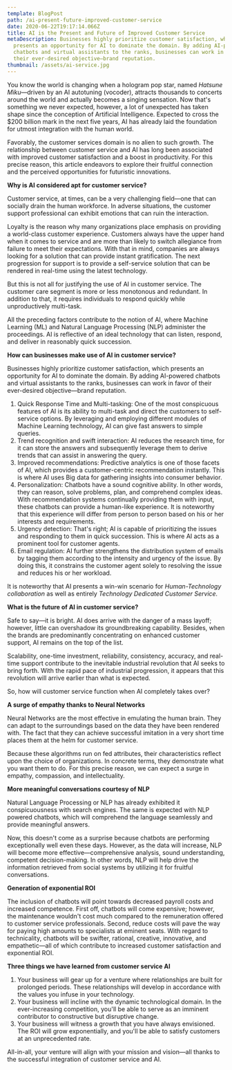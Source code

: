 ```yaml
---
template: BlogPost
path: /ai-present-future-improved-customer-service
date: 2020-06-22T19:17:14.066Z
title: AI is the Present and Future of Improved Customer Service
metaDescription: Businesses highly prioritize customer satisfaction, which
  presents an opportunity for AI to dominate the domain. By adding AI-powered
  chatbots and virtual assistants to the ranks, businesses can work in favor of
  their ever-desired objective—brand reputation.
thumbnail: /assets/ai-service.jpg
---
```


<html>

<body>

You know the world is changing when a hologram pop star, named <i>Hatsune Miku</i>—driven by an AI autotuning (vocoder), attracts thousands to concerts around the world and actually becomes a singing sensation. Now that's something we never expected, however, a lot of unexpected has taken shape since the conception of Artificial Intelligence. Expected to cross the \$200 billion mark in the next five years, AI has already laid the foundation for utmost integration with the human world.

Favorably, the customer services domain is no alien to such growth. The relationship between customer service and AI has long been associated with improved customer satisfaction and a boost in productivity. For this precise reason, this article endeavors to explore their fruitful connection and the perceived opportunities for futuristic innovations.

<b>Why is AI considered apt for customer service? </b>

Customer service, at times, can be a very challenging field—one that can socially drain the human workforce. In adverse situations, the customer support professional can exhibit emotions that can ruin the interaction.

Loyalty is the reason why many organizations place emphasis on providing a world-class customer experience. Customers always have the upper hand when it comes to service and are more than likely to switch allegiance from failure to meet their expectations. With that in mind, companies are always looking for a solution that can provide instant gratification. The next progression for support is to provide a self-service solution that can be rendered in real-time using the latest technology.

But this is not all for justifying the use of AI in customer service. The customer care segment is more or less monotonous and redundant. In addition to that, it requires individuals to respond quickly while unproductively multi-task.

All the preceding factors contribute to the notion of AI, where Machine Learning (ML) and Natural Language Processing (NLP) administer the proceedings. AI is reflective of an ideal technology that can listen, respond, and deliver in reasonably quick succession.

<b>How can businesses make use of AI in customer service? </b>

Businesses highly prioritize customer satisfaction, which presents an opportunity for AI to dominate the domain. By adding AI-powered chatbots and virtual assistants to the ranks, businesses can work in favor of their ever-desired objective—brand reputation.

1. Quick Response Time and Multi-tasking: One of the most conspicuous features of AI is its ability to multi-task and direct the customers to self-service options. By leveraging and employing different modules of Machine Learning technology, AI can give fast answers to simple queries.
2. Trend recognition and swift interaction: AI reduces the research time, for it can store the answers and subsequently leverage them to derive trends that can assist in answering the query.
3. Improved recommendations: Predictive analytics is one of those facets of AI, which provides a customer-centric recommendation instantly. This is where AI uses Big data for gathering insights into consumer behavior.
4. Personalization: Chatbots have a sound cognitive ability. In other words, they can reason, solve problems, plan, and comprehend complex ideas. With recommendation systems continually providing them with input, these chatbots can provide a human-like experience. It is noteworthy that this experience will differ from person to person based on his or her interests and requirements.
5. Urgency detection: That's right; AI is capable of prioritizing the issues and responding to them in quick succession. This is where AI acts as a prominent tool for customer agents.
6. Email regulation: AI further strengthens the distribution system of emails by tagging them according to the intensity and urgency of the issue. By doing this, it constrains the customer agent solely to resolving the issue and reduces his or her workload.

It is noteworthy that AI presents a win-win scenario for <i>Human-Technology collaboration</i> as well as entirely <i>Technology Dedicated Customer Service.</i>

<b>What is the future of AI in customer service? </b>

Safe to say—it is bright. AI does arrive with the danger of a mass layoff; however, little can overshadow its groundbreaking capability. Besides, when the brands are predominantly concentrating on enhanced customer support, AI remains on the top of the list.

Scalability, one-time investment, reliability, consistency, accuracy, and real-time support contribute to the inevitable industrial revolution that AI seeks to bring forth. With the rapid pace of industrial progression, it appears that this revolution will arrive earlier than what is expected.

So, how will customer service function when AI completely takes over?

<b>A surge of empathy thanks to Neural Networks </b>

Neural Networks are the most effective in emulating the human brain. They can adapt to the surroundings based on the data they have been rendered with. The fact that they can achieve successful imitation in a very short time places them at the helm for customer service.

Because these algorithms run on fed attributes, their characteristics reflect upon the choice of organizations. In concrete terms, they demonstrate what you want them to do. For this precise reason, we can expect a surge in empathy, compassion, and intellectuality.

<b>More meaningful conversations courtesy of NLP </b>

Natural Language Processing or NLP has already exhibited it conspicuousness with search engines. The same is expected with NLP powered chatbots, which will comprehend the language seamlessly and provide meaningful answers.

Now, this doesn't come as a surprise because chatbots are performing exceptionally well even these days. However, as the data will increase, NLP will become more effective—comprehensive analysis, sound understanding, competent decision-making. In other words, NLP will help drive the information retrieved from social systems by utilizing it for fruitful conversations.

<b>Generation of exponential ROI</b>

The inclusion of chatbots will point towards decreased payroll costs and increased competence. First off, chatbots will come expensive; however, the maintenance wouldn't cost much compared to the remuneration offered to customer service professionals. Second, reduce costs will pave the way for paying high amounts to specialists at eminent seats. With regard to technicality, chatbots will be swifter, rational, creative, innovative, and empathetic—all of which contribute to increased customer satisfaction and exponential ROI.

<b>Three things we have learned from customer service AI </b>

1. Your business will gear up for a venture where relationships are built for prolonged periods. These relationships will develop in accordance with the values you infuse in your technology.
2. Your business will incline with the dynamic technological domain. In the ever-increasing competition, you'll be able to serve as an imminent contributor to constructive but disruptive change.
3. Your business will witness a growth that you have always envisioned. The ROI will grow exponentially, and you'll be able to satisfy customers at an unprecedented rate.

All-in-all, your venture will align with your mission and vision—all thanks to the successful integration of customer service and AI.

<!-- Go to www.addthis.com/dashboard to customize your tools -->
 <!-- <div class="addthis_toolbox addthis_default_style addthis_32x32_style">
           <a className="addthis_button_facebook"></a>
      <a className="addthis_button_twitter"></a>
      <a className="addthis_button_email"></a>
      <a className="addthis_button_linkedin"></a>
      <a className="addthis_button_instagram"></a>
          <a className="addthis_button_compact"></a>
        </div>
<script type="text/javascript" src="//s7.addthis.com/js/300/addthis_widget.js#pubid=ra-5ef11b51dc41ef48"></script>
</body>
</html> -->
